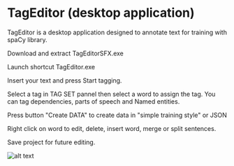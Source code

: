 # TagEditor (desktop application)
TagEditor is a desktop application designed to annotate text for training with spaCy library.

Download and extract TagEditorSFX.exe 

Launch shortcut TagEditor.exe

Insert your text and press Start tagging. 

Select a tag in TAG SET pannel then select a word to assign the tag. You can tag dependencies, parts of speech and Named entities.

Press button "Create DATA" to create data in "simple training style" or JSON

Right click on word to edit, delete, insert word, merge or split sentences.

Save project for future editing.

![alt text](https://raw.githubusercontent.com/GitDimma/Tag-Editor/master/dep.png)
